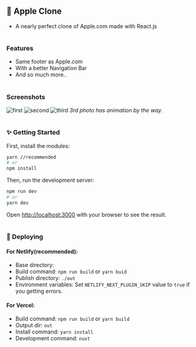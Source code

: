 ## 🎉 Apple Clone
- A nearly perfect clone of Apple.com made with React.js

#

### Features
- Same footer as Apple.com
- With a better Navigation Bar
- And so much more..

#

### Screenshots
![first](https://i.imgur.com/B19Ie2Y.png)
![second](https://i.imgur.com/adPJ9P6.png)
![third](https://i.imgur.com/azrTKrJ.jpg)
*3rd photo has animation by the way.*

#

### ✨ Getting Started

First, install the modules:
```bash
yarn //recommended
# or
npm install
```

Then, run the development server:
```bash
npm run dev
# or
yarn dev
```

Open [http://localhost:3000](http://localhost:3000) with your browser to see the result.

#

### 💞 Deploying

#### For Netlify(recommended):
- Base directory:
- Build command: ```npm run build``` or ```yarn buid```
- Publish directory: ```./out```
- Environment variables: Set ```NETLIFY_NEXT_PLUGIN_SKIP``` value to ```true``` if you getting errors.

#### For Vercel:
- Build command: ```npm run build``` or ```yarn build```
- Output dir: ```out```
- Install command: ```yarn install```
- Development command: ```nuxt```

#